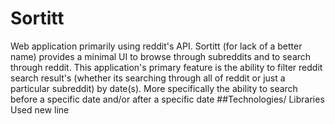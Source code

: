 # Sortitt
Web application primarily using reddit's API. Sortitt (for lack of a better name) provides a minimal UI to browse through subreddits and to search through reddit. This application's primary feature is the ability to filter reddit search result's (whether its searching through all of reddit or just a particular subreddit) by date(s). More specifically the ability to search before a specific date and/or after a specific date
##Technologies/ Libraries Used
new line
